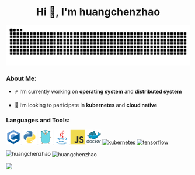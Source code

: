 <h1 align="center">Hi 👋, I'm huangchenzhao</h1>

![](https://raw.githubusercontent.com/huangchenzhao/huangchenzhao/output/github-contribution-grid-snake.svg)    
<h3 align="left">About Me:</h3>

- ⚡ I’m currently working on **operating system** and **distributed system**

- 🌱 I’m looking to participate in **kubernetes** and **cloud native**

<h3 align="left">Languages and Tools:</h3>
<p align="left"> <a href="https://www.cprogramming.com/" target="_blank" rel="noreferrer"> <img src="https://raw.githubusercontent.com/devicons/devicon/master/icons/c/c-original.svg" alt="c" width="40" height="40"/> </a> <a href="https://www.docker.com/" target="_blank" rel="noreferrer"> <img 
                                                                                                                                         src="https://raw.githubusercontent.com/devicons/devicon/master/icons/python/python-original.svg" alt="python" width="40" height="40"/> </a> <a href="https://www.tensorflow.org" target="_blank" rel="noreferrer"> <img                                                                                                                                         src="https://raw.githubusercontent.com/devicons/devicon/master/icons/go/go-original.svg" alt="go" width="40" height="40"/> </a> <a href="https://www.java.com" target="_blank" rel="noreferrer"> <img src="https://raw.githubusercontent.com/devicons/devicon/master/icons/java/java-original.svg" alt="java" width="40" height="40"/> </a> <a href="https://developer.mozilla.org/en-US/docs/Web/JavaScript" target="_blank" rel="noreferrer"> <img src="https://raw.githubusercontent.com/devicons/devicon/master/icons/javascript/javascript-original.svg" alt="javascript" width="40" height="40"/> </a> <a href="https://kubernetes.io" target="_blank" rel="noreferrer"> <img 
                                                                                                 src="https://raw.githubusercontent.com/devicons/devicon/master/icons/docker/docker-original-wordmark.svg" alt="docker" width="40" height="40"/> </a> <a href="https://golang.org" target="_blank" rel="noreferrer"> <img src="https://www.vectorlogo.zone/logos/kubernetes/kubernetes-icon.svg" alt="kubernetes" width="40" height="40"/> </a> <a href="https://www.python.org" target="_blank" rel="noreferrer"> <img 
                                                                                         src="https://www.vectorlogo.zone/logos/tensorflow/tensorflow-icon.svg" alt="tensorflow" width="40" height="40"/> </a> </p>

<p><img align="left" src="https://github-readme-stats.vercel.app/api/top-langs?username=huangchenzhao&show_icons=true&locale=en&layout=compact" alt="huangchenzhao" /></p>

<p>&nbsp;<img align="center" src="https://github-readme-stats.vercel.app/api?username=huangchenzhao&show_icons=true&locale=en" alt="huangchenzhao" /></p>

<img align="center" style="padding=0;"  src="https://stats.justsong.cn/api/leetcode?username=everyang-cong-tou&cn=true"/>
